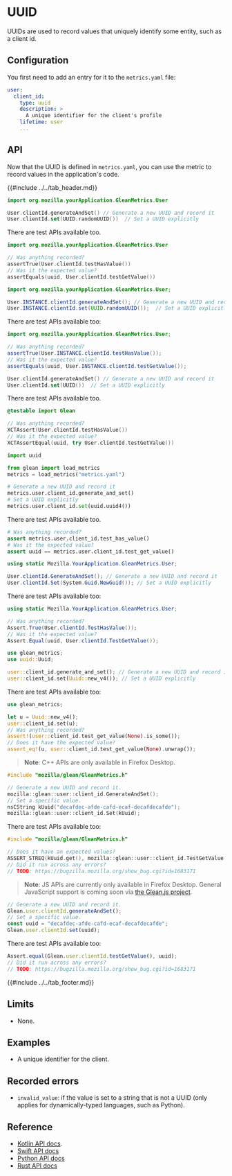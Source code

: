 # UUID

UUIDs are used to record values that uniquely identify some entity, such as a client id.

## Configuration

You first need to add an entry for it to the `metrics.yaml` file:

```YAML
user:
  client_id:
    type: uuid
    description: >
      A unique identifier for the client's profile
    lifetime: user
    ...
```

## API

Now that the UUID is defined in `metrics.yaml`, you can use the metric to record values in the application's code.

{{#include ../../tab_header.md}}

<div data-lang="Kotlin" class="tab">

```Kotlin
import org.mozilla.yourApplication.GleanMetrics.User

User.clientId.generateAndSet() // Generate a new UUID and record it
User.clientId.set(UUID.randomUUID())  // Set a UUID explicitly
```

There are test APIs available too.

```Kotlin
import org.mozilla.yourApplication.GleanMetrics.User

// Was anything recorded?
assertTrue(User.clientId.testHasValue())
// Was it the expected value?
assertEquals(uuid, User.clientId.testGetValue())
```

</div>

<div data-lang="Java" class="tab">

```Java
import org.mozilla.yourApplication.GleanMetrics.User;

User.INSTANCE.clientId.generateAndSet(); // Generate a new UUID and record it
User.INSTANCE.clientId.set(UUID.randomUUID());  // Set a UUID explicitly
```

There are test APIs available too:

```Java
import org.mozilla.yourApplication.GleanMetrics.User;

// Was anything recorded?
assertTrue(User.INSTANCE.clientId.testHasValue());
// Was it the expected value?
assertEquals(uuid, User.INSTANCE.clientId.testGetValue());
```

</div>


<div data-lang="Swift" class="tab">

```Swift
User.clientId.generateAndSet() // Generate a new UUID and record it
User.clientId.set(UUID())  // Set a UUID explicitly
```

There are test APIs available too.

```Swift
@testable import Glean

// Was anything recorded?
XCTAssert(User.clientId.testHasValue())
// Was it the expected value?
XCTAssertEqual(uuid, try User.clientId.testGetValue())
```

</div>

<div data-lang="Python" class="tab">

```Python
import uuid

from glean import load_metrics
metrics = load_metrics("metrics.yaml")

# Generate a new UUID and record it
metrics.user.client_id.generate_and_set()
# Set a UUID explicitly
metrics.user.client_id.set(uuid.uuid4())
```

There are test APIs available too.

```Python
# Was anything recorded?
assert metrics.user.client_id.test_has_value()
# Was it the expected value?
assert uuid == metrics.user.client_id.test_get_value()
```

</div>

<div data-lang="C#" class="tab">

```C#
using static Mozilla.YourApplication.GleanMetrics.User;

User.clientId.GenerateAndSet(); // Generate a new UUID and record it
User.clientId.Set(System.Guid.NewGuid()); // Set a UUID explicitly
```

There are test APIs available too:

```C#
using static Mozilla.YourApplication.GleanMetrics.User;

// Was anything recorded?
Assert.True(User.clientId.TestHasValue());
// Was it the expected value?
Assert.Equal(uuid, User.clientId.TestGetValue());
```

</div>

<div data-lang="Rust" class="tab">

```rust
use glean_metrics;
use uuid::Uuid;

user::client_id.generate_and_set(); // Generate a new UUID and record it
user::client_id.set(Uuid::new_v4()); // Set a UUID explicitly
```

There are test APIs available too:

```rust
use glean_metrics;

let u = Uuid::new_v4();
user::client_id.set(u);
// Was anything recorded?
assert!(user::client_id.test_get_value(None).is_some());
// Does it have the expected value?
assert_eq!(u, user::client_id.test_get_value(None).unwrap());
```

</div>

<div data-lang="C++" class="tab">

> **Note**: C++ APIs are only available in Firefox Desktop.

```c++
#include "mozilla/glean/GleanMetrics.h"

// Generate a new UUID and record it.
mozilla::glean::user::client_id.GenerateAndSet();
// Set a specific value.
nsCString kUuid("decafdec-afde-cafd-ecaf-decafdecafde");
mozilla::glean::user::client_id.Set(kUuid);
```

There are test APIs available too:

```c++
#include "mozilla/glean/GleanMetrics.h"

// Does it have an expected values?
ASSERT_STREQ(kUuid.get(), mozilla::glean::user::client_id.TestGetValue().value().get());
// Did it run across any errors?
// TODO: https://bugzilla.mozilla.org/show_bug.cgi?id=1683171
```

</div>

<div data-lang="JS" class="tab">

> **Note**: JS APIs are currently only available in Firefox Desktop.
> General JavaScript support is coming soon via [the Glean.js project](https://github.com/mozilla/glean.js/).

```js
// Generate a new UUID and record it.
Glean.user.clientId.generateAndSet();
// Set a specific value.
const uuid = "decafdec-afde-cafd-ecaf-decafdecafde";
Glean.user.clientId.set(uuid);
```

There are test APIs available too:

```js
Assert.equal(Glean.user.clientId.testGetValue(), uuid);
// Did it run across any errors?
// TODO: https://bugzilla.mozilla.org/show_bug.cgi?id=1683171
```

</div>

{{#include ../../tab_footer.md}}

## Limits

* None.

## Examples

* A unique identifier for the client.

## Recorded errors

* `invalid_value`: if the value is set to a string that is not a UUID (only applies for dynamically-typed languages, such as Python).

## Reference

* [Kotlin API docs](../../../javadoc/glean/mozilla.telemetry.glean.private/-uuid-metric-type/index.html).
* [Swift API docs](../../../swift/Classes/UuidMetricType.html)
* [Python API docs](../../../python/glean/metrics/uuid.html)
* [Rust API docs](../../../docs/glean/private/uuid/struct.UuidMetric.html)
